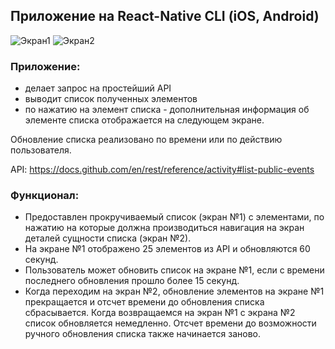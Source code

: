 ## Приложение на React-Native CLI (iOS, Android)
![Экран1](https://downloader.disk.yandex.ru/preview/d653a660464891b81dc003e8f286a7cb85a6b99ca20856f7ceefd11b10014235/6133cefd/C0YetP2gA3i661IF1QVztn0jz1xDhZQohqwmCM-Pvs_oo-CU3xY2al9xTjjYj4AOtPkVM-6nBYKF2SQ4DLN1YQ%3D%3D?uid=0&filename=2021-09-04_18-52-09.png&disposition=inline&hash=&limit=0&content_type=image%2Fpng&owner_uid=0&tknv=v2&size=2048x2048)
![Экран2](https://downloader.disk.yandex.ru/preview/9ff5281b305bdde302fc9951f7941946de1de572d6441e49507b74c5a341593a/6133cf23/JQySViGwDsFeTklJl3-FKfkYODEH1TeiPlBlFtvVan7RlG8Bs8doMOmERn_JQrjIqwSigQaCOKjqpKR0ukTudA%3D%3D?uid=0&filename=2021-09-04_18-51-43.png&disposition=inline&hash=&limit=0&content_type=image%2Fpng&owner_uid=0&tknv=v2&size=1424x829)
### Приложение:
- делает запрос на простейший API
- выводит список полученных элементов
- по нажатию на элемент списка - дополнительная информация об элементе списка отображается на следующем экране.

Обновление списка реализовано по времени или по действию пользователя.


API:
https://docs.github.com/en/rest/reference/activity#list-public-events
### Функционал:

- Предоставлен прокручиваемый список  (экран №1) с элементами,  по нажатию на которые должна производиться навигация на экран деталей сущности списка (экран №2).
- На экране №1 отображено 25 элементов из API и обновляются 60 секунд.
- Пользователь может обновить список на экране №1, если с времени последнего обновления прошло более 15 секунд.
- Когда переходим на экран №2, обновление элементов на экране №1 прекращается и отсчет времени до обновления списка сбрасывается. Когда возвращаемся на экран №1 с экрана №2 список обновляется немедленно. Отсчет времени до возможности ручного обновления списка также начинается заново.
